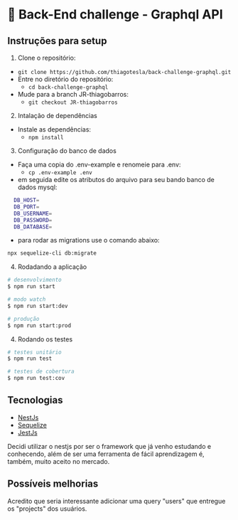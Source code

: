 # 👾 Back-End challenge - Graphql API

## Instruções para setup
1. Clone o repositório:
  * `git clone https://github.com/thiagotesla/back-challenge-graphql.git`
  * Entre no diretório do repositório:
    * `cd back-challenge-graphql`
  * Mude para a branch JR-thiagobarros:
    * `git checkout JR-thiagobarros`

2. Intalação de dependências
  * Instale as dependências:
    * `npm install`

3. Configuração do banco de dados
  * Faça uma copia do .env-example e renomeie para .env:
    * `cp .env-example .env`
  * em seguida edite os atributos do arquivo para seu bando banco de dados mysql:
  ```bash
    DB_HOST=
    DB_PORT=
    DB_USERNAME=
    DB_PASSWORD=
    DB_DATABASE=
  ```
  * para rodar as migrations use o comando abaixo:
  ```bash
  npx sequelize-cli db:migrate
  ```
    
4. Rodadando a aplicação
```bash
# desenvolvimento
$ npm run start

# modo watch
$ npm run start:dev

# produção
$ npm run start:prod
```

4. Rodando os testes

```bash
# testes unitário
$ npm run test

# testes de cobertura
$ npm run test:cov
```
## Tecnologias
-  [NestJs](https://nestjs.com/)
-  [Sequelize](https://nestjs.com/)
-  [JestJs](https://jestjs.io/pt-BR/)

Decidi utilizar o nestjs por ser o framework que já venho estudando e conhecendo, além de ser uma ferramenta de fácil aprendizagem é, também, muito aceito no mercado.


## Possíveis melhorias
Acredito que seria interessante adicionar uma query "users" que entregue os "projects" dos usuários.